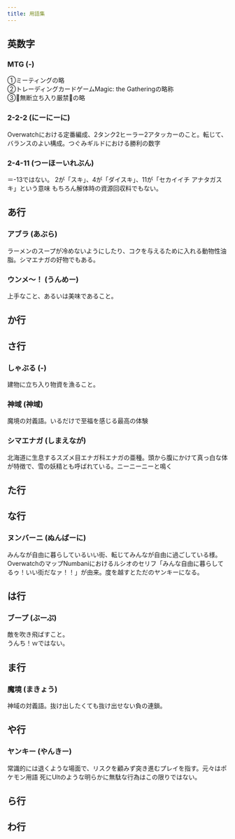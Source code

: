 ```yaml
---
title: 用語集
---
```


<h2>英数字</h2>

### MTG (-)
①ミーティングの略<br>
②トレーディングカードゲームMagic: the Gatheringの略称<br>
③🐹無断立ち入り厳禁🐹の略

### 2-2-2 (にーにーに)
Overwatchにおける定番編成、2タンク2ヒーラー2アタッカーのこと。転じて、バランスのよい構成。つぐみギルドにおける勝利の数字

### 2-4-11 (つーほーいれぶん)
＝-13ではない。
2が「スキ」、4が「ダイスキ」、11が「セカイイチ アナタガスキ」という意味
もちろん解体時の資源回収料でもない。

<h2>あ行</h2>

### アブラ (あぶら)
ラーメンのスープが冷めないようにしたり、コクを与えるために入れる動物性油脂。シマエナガの好物でもある。

### ウンメ～！ (うんめー)
上手なこと、あるいは美味であること。

<h2>か行</h2>

<h2>さ行</h2>

### しゃぶる (-)
建物に立ち入り物資を漁ること。

### 神域 (神域)
魔境の対義語。いるだけで至福を感じる最高の体験

### シマエナガ (しまえなが)
北海道に生息するスズメ目エナガ科エナガの亜種。頭から腹にかけて真っ白な体が特徴で、雪の妖精とも呼ばれている。ニーニーニーと鳴く

<h2>た行</h2>

<h2>な行</h2>

### ヌンバーニ (ぬんばーに)
みんなが自由に暮らしているいい街、転じてみんなが自由に過ごしている様。
OverwatchのマップNumbaniにおけるルシオのセリフ「みんな自由に暮らしてるゥ！いい街だなァ！！」が由来。度を越すとただのヤンキーになる。

<h2>は行</h2>

### ブープ (ぶーぷ)
敵を吹き飛ばすこと。<br>
うんち！ｗではない。

<h2>ま行</h2>

### 魔境 (まきょう)
神域の対義語。抜け出したくても抜け出せない負の連鎖。

<h2>や行</h2>

### ヤンキー (やんきー)
常識的には退くような場面で、リスクを顧みず突き進むプレイを指す。元々はポケモン用語
死にUltのような明らかに無駄な行為はこの限りではない。

<h2>ら行</h2>

<h2>わ行</h2>





